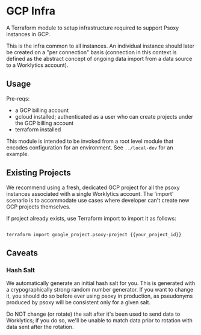 # GCP Infra

A Terraform module to setup infrastructure required to support Psoxy instances in GCP.

This is the infra common to all instances. An individual instance should later be created on a
"per connection" basis (connection in this context is defined as the abstract concept of ongoing
data import from a data source to a Worklytics account).

## Usage
Pre-reqs:
  - a GCP billing account
  - gcloud installed; authenticated as a user who can create projects under the GCP billing account
  - terraform installed

This module is intended to be invoked from a root level module that encodes configuration for an
environment.  See `../local-dev` for an example.

## Existing Projects


We recommend using a fresh, dedicated GCP project for all the psoxy instances associated
with a single Worklytics account.  The 'import' scenario is to accommodate use cases where
developer can't create new GCP projects themselves.

If project already exists, use Terraform import to import it as follows:
```shell

terraform import google_project.psoxy-project {{your_project_id}}
```

## Caveats

### Hash Salt
We automatically generate an initial hash salt for you. This is generated with a crypographically
strong random number generator. If you want to change it, you should do so before ever using psoxy
in production, as pseudonyms produced by psoxy will be consistent only for a given salt.

Do NOT change (or rotate) the salt after it's been used to send data to Worklytics; if you do so,
we'll be  unable to match data prior to rotation with data sent after the rotation.


